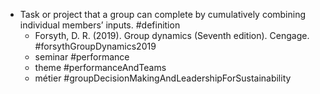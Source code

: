 - Task or project that a group can complete by cumulatively combining individual members’ inputs. #definition
	- Forsyth, D. R. (2019). Group dynamics (Seventh edition). Cengage. #forsythGroupDynamics2019
	- seminar #performance
	- theme #performanceAndTeams
	- métier #groupDecisionMakingAndLeadershipForSustainability